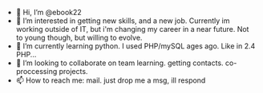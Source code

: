 - 👋 Hi, I’m @ebook22
- 👀 I’m interested in getting new skills, and a new job. Currently im working outside of IT, but i'm changing my career in a near future. Not to young though, but willing to evolve.
- 🌱 I’m currently learning python. I used PHP/mySQL ages ago. Like in 2.4 PHP...
- 💞️ I’m looking to collaborate on team learning. getting contacts. co-proccessing projects.
- 📫 How to reach me: mail. just drop me a msg, ill respond

<!---
ebook22/ebook22 is a ✨ special ✨ repository because its `README.md` (this file) appears on your GitHub profile.
You can click the Preview link to take a look at your changes.
--->
